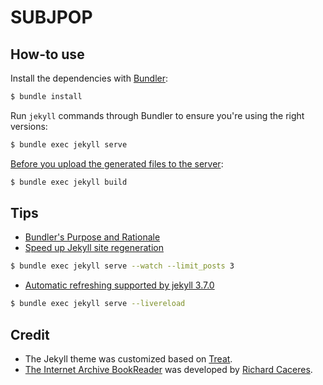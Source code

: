 # SUBJPOP

## How-to use

Install the dependencies with [Bundler](http://bundler.io/):

~~~bash
$ bundle install
~~~

Run `jekyll` commands through Bundler to ensure you're using the right versions:

~~~bash
$ bundle exec jekyll serve
~~~

[Before you upload the generated files to the server](https://stackoverflow.com/questions/41511696/jekyll-build-is-putting-localhost-links-in-site-production-files/41512277):

~~~bash
$ bundle exec jekyll build
~~~

## Tips
- [Bundler's Purpose and Rationale](http://bundler.io/rationale.html)
- [Speed up Jekyll site regeneration](http://www.marcusoft.net/2015/11/speed-up-jekyll-site-regeneration.html)
~~~bash
$ bundle exec jekyll serve --watch --limit_posts 3
~~~
- [Automatic refreshing supported by jekyll 3.7.0](https://jekyllrb.com/news/2018/01/02/jekyll-3-7-0-released/)
~~~bash
$ bundle exec jekyll serve --livereload
~~~

## Credit
- The Jekyll theme was customized based on [Treat](https://github.com/CloudCannon/treat-jekyll-template). 
- [The Internet Archive BookReader](https://github.com/internetarchive/bookreader) was developed by [Richard Caceres](https://github.com/rchrd2).